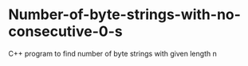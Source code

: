 # Number-of-byte-strings-with-no-consecutive-0-s
C++ program to find  number of byte strings with given length n 

